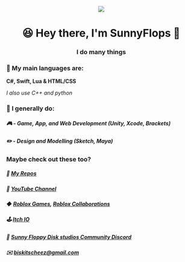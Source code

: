 <p align="center"><img src="https://github.com/user-attachments/assets/267d2fe7-def5-4b71-916a-f0ded73a4bcb"></p>

<h1 align="center">😆 Hey there, I'm SunnyFlops 👋</h1>
<h3 align="center">I do many things</h3>

### 💭 My main languages are:
**C#, Swift, Lua & HTML/CSS**

_I also use C++ and python_

### 💬 I generally do:
##### 🎮 - Game, App, and Web Development (Unity, Xcode, Brackets)
##### ✏️ - Design and Modelling (Sketch, Maya)

### Maybe check out these too?

##### 📝 [My Repos](https://github.com/SunnyFloppyDiskStudios?tab=repositories)
##### 🎥 [YouTube Channel](https://www.youtube.com/@SunnyFlops)
##### ◆ [Roblox Games](https://www.roblox.com/users/986533440/profile), [Roblox Collaborations](https://create.roblox.com/talent/creators/986533440)
##### 🕹️ [Itch IO](https://sunnyfloppydiskstudios.itch.io/)
##### 💬 [Sunny Floppy Disk studios Community Discord]()

##### ✉️ biskitscheez@gmail.com
